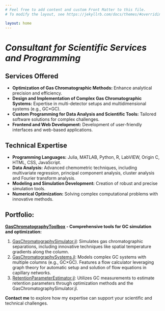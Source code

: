 ```yaml
---
# Feel free to add content and custom Front Matter to this file.
# To modify the layout, see https://jekyllrb.com/docs/themes/#overriding-theme-defaults

layout: home
---
```


# _Consultant for Scientific Services and Programming_

## Services Offered

* **Optimization of Gas Chromatographic Methods:** Enhance analytical precision and efficiency.  
* **Design and Implementation of Complex Gas Chromatographic Systems:** Expertise in multi-detector setups and multidimensional systems (e.g., GC×GC).
* **Custom Programming for Data Analysis and Scientific Tools:** Tailored software solutions for complex challenges.
* **Frontend and Web Development:** Development of user-friendly interfaces and web-based applications.

## Technical Expertise
* **Programming Languages:** Julia, MATLAB, Python, R, LabVIEW, Origin C, HTML, CSS, JavaScript.
* **Data Analysis:** Advanced chemometric techniques, including multivariate regression, principal component analysis, cluster analysis and Fourier transform analysis.
* **Modeling and Simulation Development:** Creation of robust and precise simulation tools.
* **Numerical Optimization:** Solving complex computational problems with innovative methods.  

## Portfolio:
**[GasChromatographyToolbox](https://github.com/GasChromatographyToolbox/GasChromatographyToolbox) - Comprehensive tools for GC simulation and optimization:**

1. [GasChromatographySimulator.jl](https://github.com/GasChromatographyToolbox/GasChromatographySimulator.jl): Simulates gas chromatographic separations, including innovative techniques like spatial temperature gradients along the column.
2. [GasChromatographySystems.jl](https://github.com/GasChromatographyToolbox/GasChromatographySystems.jl): Models complex GC systems with multiple columns (e.g., GC×GC). Features a flow calculator leveraging graph theory for automatic setup and solution of flow equations in capillary networks.
3. [RetentionParameterEstimator.jl](https://github.com/GasChromatographyToolbox/RetentionParameterEstimator.jl): Utilizes GC measurements to estimate retention parameters through optimization methods and the GasChromatographySimulator.jl. 

**Contact me** to explore how my expertise can support your scientific and technical challenges.
